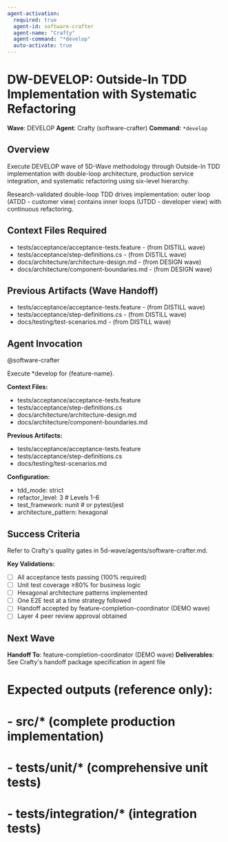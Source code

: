 ```yaml
---
agent-activation:
  required: true
  agent-id: software-crafter
  agent-name: "Crafty"
  agent-command: "*develop"
  auto-activate: true
---
```


# DW-DEVELOP: Outside-In TDD Implementation with Systematic Refactoring

**Wave**: DEVELOP
**Agent**: Crafty (software-crafter)
**Command**: `*develop`

## Overview

Execute DEVELOP wave of 5D-Wave methodology through Outside-In TDD implementation with double-loop architecture, production service integration, and systematic refactoring using six-level hierarchy.

Research-validated double-loop TDD drives implementation: outer loop (ATDD - customer view) contains inner loops (UTDD - developer view) with continuous refactoring.

## Context Files Required

- tests/acceptance/acceptance-tests.feature - (from DISTILL wave)
- tests/acceptance/step-definitions.cs - (from DISTILL wave)
- docs/architecture/architecture-design.md - (from DESIGN wave)
- docs/architecture/component-boundaries.md - (from DESIGN wave)

## Previous Artifacts (Wave Handoff)

- tests/acceptance/acceptance-tests.feature - (from DISTILL wave)
- tests/acceptance/step-definitions.cs - (from DISTILL wave)
- docs/testing/test-scenarios.md - (from DISTILL wave)

## Agent Invocation

@software-crafter

Execute \*develop for {feature-name}.

**Context Files:**

- tests/acceptance/acceptance-tests.feature
- tests/acceptance/step-definitions.cs
- docs/architecture/architecture-design.md
- docs/architecture/component-boundaries.md

**Previous Artifacts:**

- tests/acceptance/acceptance-tests.feature
- tests/acceptance/step-definitions.cs
- docs/testing/test-scenarios.md

**Configuration:**

- tdd_mode: strict
- refactor_level: 3 # Levels 1-6
- test_framework: nunit # or pytest/jest
- architecture_pattern: hexagonal

## Success Criteria

Refer to Crafty's quality gates in 5d-wave/agents/software-crafter.md.

**Key Validations:**

- [ ] All acceptance tests passing (100% required)
- [ ] Unit test coverage ≥80% for business logic
- [ ] Hexagonal architecture patterns implemented
- [ ] One E2E test at a time strategy followed
- [ ] Handoff accepted by feature-completion-coordinator (DEMO wave)
- [ ] Layer 4 peer review approval obtained

## Next Wave

**Handoff To**: feature-completion-coordinator (DEMO wave)
**Deliverables**: See Crafty's handoff package specification in agent file

# Expected outputs (reference only):

# - src/\* (complete production implementation)

# - tests/unit/\* (comprehensive unit tests)

# - tests/integration/\* (integration tests)
